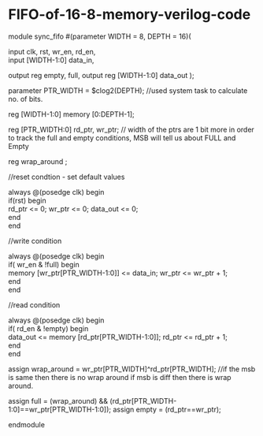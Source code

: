 # FIFO-of-16-8-memory-verilog-code

module sync_fifo #(parameter WIDTH = 8, DEPTH = 16)(
  
  input 				   clk, rst, wr_en, rd_en,  
  input      [WIDTH-1:0]   data_in,
  
  output reg 			   empty, full,
  output reg [WIDTH-1:0]   data_out
);
  
  parameter PTR_WIDTH = $clog2(DEPTH); //used system task to calculate no. of bits.
 
  reg [WIDTH-1:0] memory [0:DEPTH-1];
 
  reg [PTR_WIDTH:0] rd_ptr, wr_ptr; // width of the ptrs are 1 bit more in order to track the   full and empty conditions, MSB will tell us about FULL and Empty
  
  reg wrap_around ;
  
  //reset condtion - set default values  
 
  always @(posedge clk) 
    begin    
    if(rst) 
      begin      
      rd_ptr <= 0;
      wr_ptr <= 0;
      data_out <= 0;      
      end    
    end
  
  //write condition 
  
  always @(posedge clk)
    begin    
    if( wr_en & !full) 
      begin      
      memory [wr_ptr[PTR_WIDTH-1:0]] <= data_in;
      wr_ptr <= wr_ptr + 1;      
      end    
    end
  
  //read condition
  
  always @(posedge clk) 
    begin    
    if( rd_en & !empty) 
      begin      
      data_out <= memory [rd_ptr[PTR_WIDTH-1:0]];
      rd_ptr <= rd_ptr + 1;      
      end    
   end
  
  assign wrap_around = wr_ptr[PTR_WIDTH]^rd_ptr[PTR_WIDTH]; //if the msb is same then there is no wrap around if msb is diff then there is wrap around.
  
  assign full = (wrap_around) && (rd_ptr[PTR_WIDTH-1:0]==wr_ptr[PTR_WIDTH-1:0]);
  assign empty = (rd_ptr==wr_ptr);
  
endmodule
